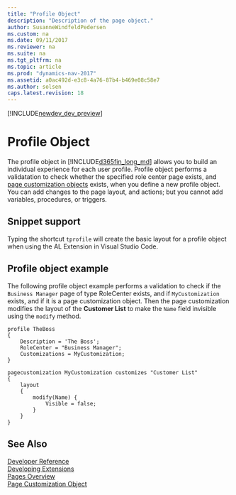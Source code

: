 ```yaml
---
title: "Profile Object"
description: "Description of the page object."
author: SusanneWindfeldPedersen
ms.custom: na
ms.date: 09/11/2017
ms.reviewer: na
ms.suite: na
ms.tgt_pltfrm: na
ms.topic: article
ms.prod: "dynamics-nav-2017"
ms.assetid: a0ac492d-e3c8-4a76-87b4-b469e08c58e7
ms.author: solsen
caps.latest.revision: 18
---
```


[!INCLUDE[newdev_dev_preview](includes/newdev_dev_preview.md)]

# Profile Object
The profile object in [!INCLUDE[d365fin_long_md](includes/d365fin_long_md.md)] allows you to build an individual experience for each user profile. Profile object performs a validatation to check whether the specified role center page exists, and [page customization objects](devenv-page-customization-object.md) exists, when you define a new profile object. You can add changes to the page layout, and actions; but you cannot add variables, procedures, or triggers. 

## Snippet support
Typing the shortcut ```tprofile``` will create the basic layout for a profile object when using the AL Extension in Visual Studio Code.

## Profile object example
The following profile object example performs a validation to check if the `Business Manager` page of type RoleCenter exists, and if `MyCustomization` exists, and if it is a page customization object. Then the page customization modifies the layout of the **Customer List** to make the `Name` field invisible using the `modify` method. 

```
profile TheBoss 
{
    Description = 'The Boss';
    RoleCenter = "Business Manager";
    Customizations = MyCustomization;
}

pagecustomization MyCustomization customizes "Customer List"
{
    layout
    {
        modify(Name) {
            Visible = false;
        }
    }
}

```

## See Also  
[Developer Reference](devenv-reference-overview.md)  
[Developing Extensions](devenv-dev-overview.md)  
[Pages Overview](devenv-pages-overview.md)  
[Page Customization Object](devenv-page-customization-object.md)
